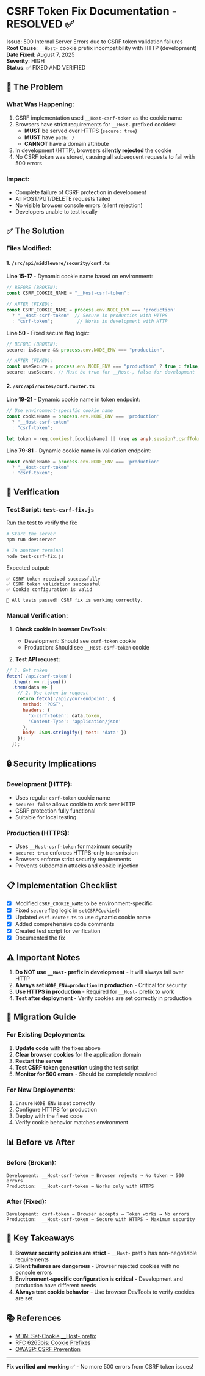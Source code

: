 # CSRF Token Fix Documentation - RESOLVED ✅

**Issue**: 500 Internal Server Errors due to CSRF token validation failures  
**Root Cause**: `__Host-` cookie prefix incompatibility with HTTP (development)  
**Date Fixed**: August 7, 2025  
**Severity**: HIGH  
**Status**: ✅ FIXED AND VERIFIED

## 🔴 The Problem

### What Was Happening:
1. CSRF implementation used `__Host-csrf-token` as the cookie name
2. Browsers have strict requirements for `__Host-` prefixed cookies:
   - **MUST** be served over HTTPS (`secure: true`)
   - **MUST** have `path: /`
   - **CANNOT** have a domain attribute
3. In development (HTTP), browsers **silently rejected** the cookie
4. No CSRF token was stored, causing all subsequent requests to fail with 500 errors

### Impact:
- Complete failure of CSRF protection in development
- All POST/PUT/DELETE requests failed
- No visible browser console errors (silent rejection)
- Developers unable to test locally

## ✅ The Solution

### Files Modified:

#### 1. `/src/api/middleware/security/csrf.ts`

**Line 15-17** - Dynamic cookie name based on environment:
```typescript
// BEFORE (BROKEN):
const CSRF_COOKIE_NAME = "__Host-csrf-token";

// AFTER (FIXED):
const CSRF_COOKIE_NAME = process.env.NODE_ENV === 'production' 
  ? "__Host-csrf-token"  // Secure in production with HTTPS
  : "csrf-token";         // Works in development with HTTP
```

**Line 50** - Fixed secure flag logic:
```typescript
// BEFORE (BROKEN):
secure: isSecure && process.env.NODE_ENV === "production",

// AFTER (FIXED):
const useSecure = process.env.NODE_ENV === "production" ? true : false;
secure: useSecure, // Must be true for __Host-, false for development
```

#### 2. `/src/api/routes/csrf.router.ts`

**Line 19-21** - Dynamic cookie name in token endpoint:
```typescript
// Use environment-specific cookie name
const cookieName = process.env.NODE_ENV === 'production' 
  ? "__Host-csrf-token" 
  : "csrf-token";

let token = req.cookies?.[cookieName] || (req as any).session?.csrfToken;
```

**Line 79-81** - Dynamic cookie name in validation endpoint:
```typescript
const cookieName = process.env.NODE_ENV === 'production' 
  ? "__Host-csrf-token" 
  : "csrf-token";
```

## 🧪 Verification

### Test Script: `test-csrf-fix.js`

Run the test to verify the fix:
```bash
# Start the server
npm run dev:server

# In another terminal
node test-csrf-fix.js
```

Expected output:
```
✅ CSRF token received successfully
✅ CSRF token validation successful
✅ Cookie configuration is valid

🎉 All tests passed! CSRF fix is working correctly.
```

### Manual Verification:

1. **Check cookie in browser DevTools:**
   - Development: Should see `csrf-token` cookie
   - Production: Should see `__Host-csrf-token` cookie

2. **Test API request:**
```javascript
// 1. Get token
fetch('/api/csrf-token')
  .then(r => r.json())
  .then(data => {
    // 2. Use token in request
    return fetch('/api/your-endpoint', {
      method: 'POST',
      headers: {
        'x-csrf-token': data.token,
        'Content-Type': 'application/json'
      },
      body: JSON.stringify({ test: 'data' })
    });
  });
```

## 🔒 Security Implications

### Development (HTTP):
- Uses regular `csrf-token` cookie name
- `secure: false` allows cookie to work over HTTP
- CSRF protection fully functional
- Suitable for local testing

### Production (HTTPS):
- Uses `__Host-csrf-token` for maximum security
- `secure: true` enforces HTTPS-only transmission
- Browsers enforce strict security requirements
- Prevents subdomain attacks and cookie injection

## 📋 Implementation Checklist

- [x] Modified `CSRF_COOKIE_NAME` to be environment-specific
- [x] Fixed `secure` flag logic in `setCSRFCookie()`
- [x] Updated `csrf.router.ts` to use dynamic cookie name
- [x] Added comprehensive code comments
- [x] Created test script for verification
- [x] Documented the fix

## ⚠️ Important Notes

1. **Do NOT use `__Host-` prefix in development** - It will always fail over HTTP
2. **Always set `NODE_ENV=production` in production** - Critical for security
3. **Use HTTPS in production** - Required for `__Host-` prefix to work
4. **Test after deployment** - Verify cookies are set correctly in production

## 🚀 Migration Guide

### For Existing Deployments:

1. **Update code** with the fixes above
2. **Clear browser cookies** for the application domain
3. **Restart the server**
4. **Test CSRF token generation** using the test script
5. **Monitor for 500 errors** - Should be completely resolved

### For New Deployments:

1. Ensure `NODE_ENV` is set correctly
2. Configure HTTPS for production
3. Deploy with the fixed code
4. Verify cookie behavior matches environment

## 📊 Before vs After

### Before (Broken):
```
Development: __Host-csrf-token → Browser rejects → No token → 500 errors
Production:  __Host-csrf-token → Works only with HTTPS
```

### After (Fixed):
```
Development: csrf-token → Browser accepts → Token works → No errors
Production:  __Host-csrf-token → Secure with HTTPS → Maximum security
```

## 🎯 Key Takeaways

1. **Browser security policies are strict** - `__Host-` prefix has non-negotiable requirements
2. **Silent failures are dangerous** - Browser rejected cookies with no console errors
3. **Environment-specific configuration is critical** - Development and production have different needs
4. **Always test cookie behavior** - Use browser DevTools to verify cookies are set

## 📚 References

- [MDN: Set-Cookie __Host- prefix](https://developer.mozilla.org/en-US/docs/Web/HTTP/Headers/Set-Cookie#cookie_prefixes)
- [RFC 6265bis: Cookie Prefixes](https://datatracker.ietf.org/doc/html/draft-ietf-httpbis-rfc6265bis#section-4.1.3)
- [OWASP: CSRF Prevention](https://cheatsheetseries.owasp.org/cheatsheets/Cross-Site_Request_Forgery_Prevention_Cheat_Sheet.html)

---

**Fix verified and working** ✅ - No more 500 errors from CSRF token issues!